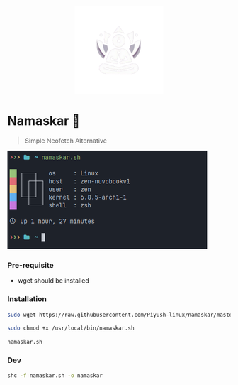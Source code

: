 <div align="center">
  <img src="/namaskar.png" width="200" />
</div>

# Namaskar 🙏

> Simple Neofetch Alternative

![](/ss.png)

### Pre-requisite
- wget should be installed

### Installation
```sh
sudo wget https://raw.githubusercontent.com/Piyush-linux/namaskar/master/namaskar.sh -P /usr/local/bin 
```
```sh
sudo chmod +x /usr/local/bin/namaskar.sh
```
```sh
namaskar.sh
```

### Dev 
```sh
shc -f namaskar.sh -o namaskar
```

